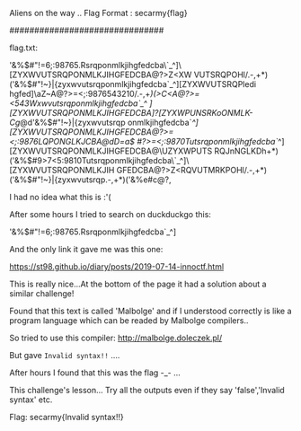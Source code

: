 Aliens on the way ..
Flag Format : secarmy{flag}

###############################

flag.txt:

'&%$#"!=6;:98765.Rsrqponmlkjihgfedcba\`_^]\[ZYXWVUTSRQPONMLKJIHGFEDCBA@?>Z<XW
VUTSRQPOHl/.-,+*)('&%$#"!~}|{zyxwvutsrqponmlkjihgfedcba\`_^]\[ZYXWVUTSRQPledi
hgfed]\aZ~A@?>=<;:9876543210/.-,+*)(>C<A@?>=<543Wxwvutsrqponmlkjihgfedcba\`_^
]\[ZYXWVUTSRQPONMLKJIHGFEDCBA]?[ZYXWPUNSRKoONMLK-Cg*@d'&%$#"!~}|{zyxwvutsrqp
onmlkjihgfedcba\`_^]\[ZYXWVUTSRQPONMLKJIHGFEDCBA@?>=<;:9876LQPONGLKJCBA@dD=a$
#?>=<;:9870Tutsrqponmlkjihgfedcba\`_^]\[ZYXWVUTSRQPONMLKJIHGFEDCBA@\UZYXWPUTS
RQJnNGLKDh+*)('&%$#9>7<5:9810Tutsrqponmlkjihgfedcba\`_^]\[ZYXWVUTSRQPONMLKJIH
GFEDCBA@?>Z<RQVUTMRKPOHl/.-,+*)('&%$#"!~}|{zyxwvutsrqp.-,+*)('&%e#c@?,


I had no idea what this is :'(

After some hours I tried to search on duckduckgo this:

'&%$#"!=6;:98765.Rsrqponmlkjihgfedcba\`_^]

And the only link it gave me was this one:

https://st98.github.io/diary/posts/2019-07-14-innoctf.html

This is really nice...At the bottom of the page it had a solution about a similar challenge!

Found that this text is called 'Malbolge' and if I understood correctly is like a program language which can be readed by Malbolge compilers..

So tried to use this compiler: http://malbolge.doleczek.pl/

But gave <code>Invalid syntax!!</code> ....

After hours I found that this was the flag -_- ...

This challenge's lesson... Try all the outputs even if they say 'false','Invalid syntax' etc.

Flag: secarmy{Invalid syntax!!}
